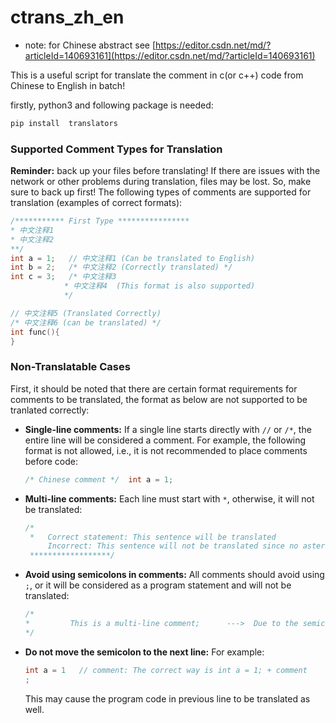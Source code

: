 # ctrans_zh_en
- note: for Chinese abstract see [https://editor.csdn.net/md/?articleId=140693161](https://editor.csdn.net/md/?articleId=140693161)

This is a useful script for translate the comment in c(or c++) code from Chinese to English in batch!

firstly, python3 and following package is needed:
```python
pip install  translators 
```


### Supported Comment Types for Translation
**Reminder:** back up your files before translating! If there are issues with the network or other problems during translation, files may be lost. So, make sure to back up first!
The following types of comments are supported for translation (examples of correct formats): 
```c
/*********** First Type ****************
* 中文注释1
* 中文注释2
**/
int a = 1;   // 中文注释1 (Can be translated to English)
int b = 2;   /* 中文注释2 (Correctly translated) */
int c = 3;   /* 中文注释3  
            * 中文注释4  (This format is also supported)
            */

// 中文注释5 (Translated Correctly)
/* 中文注释6 (can be translated) */
int func(){
}
```
### Non-Translatable Cases 
First, it should be noted that there are certain format requirements for comments to be translated, the format as below are not supported to be tranlated correctly:

- **Single-line comments:** If a single line starts directly with `//` or `/*`, the entire line will be considered a comment. For example, the following format is not allowed, i.e., it is not recommended to place comments before code:
  ```c
  /* Chinese comment */  int a = 1;
  ```

- **Multi-line comments:** Each line must start with `*`, otherwise, it will not be translated:
  ```c
  /*
   *   Correct statement: This sentence will be translated
       Incorrect: This sentence will not be translated since no asterisk at the start of the line 
   ******************/
  ```

- **Avoid using semicolons in comments:**
All comments should avoid using `;`, or it will be considered as a program statement and will not be translated:
  ```c
  /*
  *         This is a multi-line comment;      --->  Due to the semicolon, this will not be translated
  */
  ```

- **Do not move the semicolon to the next line:** For example:
  ```c
  int a = 1   // comment: The correct way is int a = 1; + comment
  ;
  ```
  This may cause the  program code in previous line to be translated as well.
